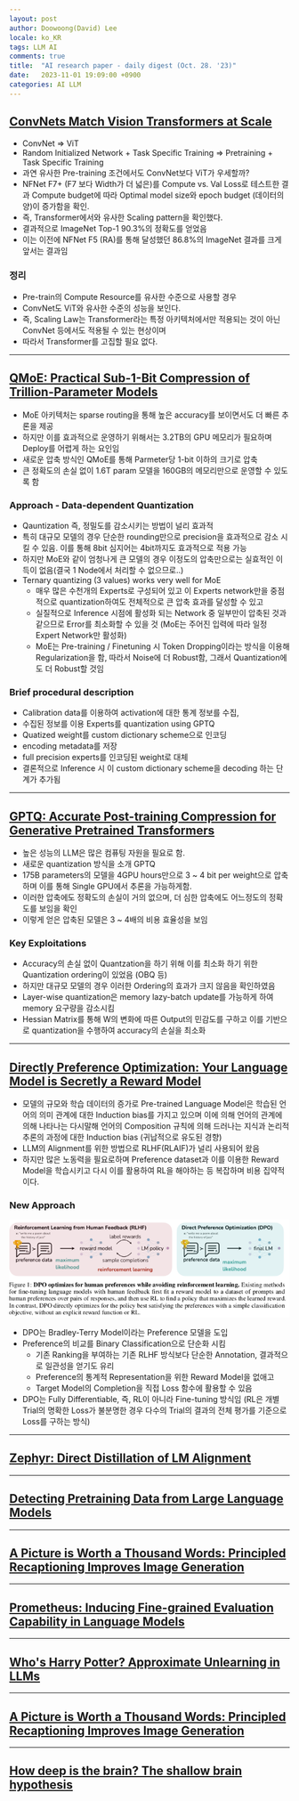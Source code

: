 ```yaml
---
layout: post
author: Doowoong(David) Lee
locale: ko_KR
tags: LLM AI 
comments: true
title:  "AI research paper - daily digest (Oct. 28. '23)"
date:   2023-11-01 19:09:00 +0900
categories: AI LLM
---
```


## [ConvNets Match Vision Transformers at Scale](https://arxiv.org/pdf/2310.16764.pdf)
- ConvNet => ViT
- Random Initialized Network + Task Specific Training => Pretraining + Task Specific Training
- 과연 유사한 Pre-training 조건에서도 ConvNet보다 ViT가 우세할까?
- NFNet F7+ (F7 보다 Width가 더 넓은)를 Compute vs. Val Loss로 테스트한 결과 Compute budget에 따라 Optimal model size와 epoch budget (데이터의 양)이 증가함을 확인.
- 즉, Transformer에서와 유사한 Scaling pattern을 확인했다.
- 결과적으로 ImageNet Top-1 90.3%의 정확도를 얻었음
- 이는 이전에 NFNet F5 (RA)를 통해 달성했던 86.8%의 ImageNet 결과를 크게 앞서는 결과임
### 정리
  - Pre-train의 Compute Resource를 유사한 수준으로 사용할 경우
  - ConvNet도 ViT와 유사한 수준의 성능을 보인다.
  - 즉, Scaling Law는 Transformer라는 특정 아키텍처에서만 적용되는 것이 아닌 ConvNet 등에서도 적용될 수 있는 현상이며
  - 따라서 Transformer를 고집할 필요 없다.

---

## [QMoE: Practical Sub-1-Bit Compression of Trillion-Parameter Models](https://huggingface.co/papers/2310.16795)
- MoE 아키텍처는 sparse routing을 통해 높은 accuracy를 보이면서도 더 빠른 추론을 제공
- 하지만 이를 효과적으로 운영하기 위해서는 3.2TB의 GPU 메모리가 필요하며 Deploy를 어렵게 하는 요인임
- 새로운 압축 방식인 QMoE를 통해 Parmeter당 1-bit 이하의 크기로 압축
- 큰 정확도의 손실 없이 1.6T param 모델을 160GB의 메모리만으로 운영할 수 있도록 함
### Approach - Data-dependent Quantization
- Qauntization 즉, 정밀도를 감소시키는 방법이 널리 효과적
- 특히 대규모 모델의 경우 단순한 rounding만으로 precision을 효과적으로 감소 시킬 수 있음. 이를 통해 8bit 심지어는 4bit까지도 효과적으로 적용 가능
- 하지만 MoE와 같이 엄청나게 큰 모델의 경우 이정도의 압축만으로는 실효적인 이득이 없음(결국 1 Node에서 처리할 수 없으므로..)
- Ternary quantizing (3 values) works very well for MoE
  - 매우 많은 수천개의 Experts로 구성되어 있고 이 Experts network만을 중점적으로 quantization하여도 전체적으로 큰 압축 효과를 달성할 수 있고
  - 실질적으로 Inference 시점에 활성화 되는 Network 중 일부만이 압축된 것과 같으므로 Error를 최소화할 수 있을 것 (MoE는 주어진 입력에 따라 일정 Expert Network만 활성화)
  - MoE는 Pre-training / Finetuning 시 Token Dropping이라는 방식을 이용해 Regularization을 함, 따라서 Noise에 더 Robust함, 그래서 Quantization에도 더 Robust할 것임
### Brief procedural description 
  - Calibration data를 이용하여 activation에 대한 통계 정보를 수집, 
  - 수집된 정보를 이용 Experts를 quantization using GPTQ
  - Quatized weight를 custom dictionary scheme으로 인코딩
  - encoding metadata를 저장
  - full precision experts를 인코딩된 weight로 대체
  - 결론적으로 Inference 시 이 custom dictionary scheme을 decoding 하는 단계가 추가됨

---

## [GPTQ: Accurate Post-training Compression for Generative Pretrained Transformers](https://github.com/IST-DASLab/gptq)

- 높은 성능의 LLM은 많은 컴퓨팅 자원을 필요로 함.
- 새로운 quantization 방식을 소개 GPTQ
- 175B parameters의 모델을 4GPU hours만으로 3 ~ 4 bit per weight으로 압축하며 이를 통해 Single GPU에서 추론을 가능하게함.
- 이러한 압축에도 정확도의 손실이 거의 없으며, 더 심한 압축에도 어느정도의 정확도를 보임을 확인
- 이렇게 얻은 압축된 모델은 3 ~ 4배의 비용 효율성을 보임

### Key Exploitations

- Accuracy의 손실 없이 Quantzation을 하기 위해 이를 최소화 하기 위한 Quantization ordering이 있었음 (OBQ 등)
- 하지만 대규모 모델의 경우 이러한 Ordering의 효과가 크지 않음을 확인하였음
- Layer-wise quantization은 memory lazy-batch update를 가능하게 하여 memory 요구량을 감소시킴
- Hessian Matrix를 통해 W의 변화에 따른 Output의 민감도를 구하고 이를 기반으로 quantization을 수행하여 accuracy의 손실을 최소화
---


## [Directly Preference Optimization: Your Language Model is Secretly a Reward Model](https://arxiv.org/abs/2305.18290)

- 모델의 규모와 학습 데이터의 증가로 Pre-trained Language Model은 학습된 언어의 의미 관계에 대한 Induction bias를 가지고 있으며 이에 의해 언어의 관계에 의해 나타나는 다시말해 언어의 Composition 규칙에 의해 드러나는 지식과 논리적 추론의 과정에 대한 Induction bias (귀납적으로 유도된 경향)
- LLM의 Alignment를 위한 방법으로 RLHF(RLAIF)가 널리 사용되어 왔음
- 하지만 많은 노동력을 필요로하며 Preference dataset과 이를 이용한 Reward Model을 학습시키고 다시 이를 활용하여 RL을 해야하는 등 복잡하며 비용 집약적이다.

### New Approach
![dpo](/assets/img/dpo.png)
- DPO는 Bradley-Terry Model이라는 Preference 모델을 도입
- Preference의 비교를 Binary Classification으로 단순화 시킴
  - 기존 Ranking을 부여하는 기존 RLHF 방식보다 단순한 Annotation, 결과적으로 일관성을 얻기도 유리
  - Preference의 통계적 Representation을 위한 Reward Model을 없애고
  - Target Model의 Completion을 직접 Loss 함수에 활용할 수 있음
- DPO는 Fully Differentiable, 즉, RL이 아니라 Fine-tuning 방식임 (RL은 개별 Trial의 명확한 Loss가 불분명한 경우 다수의 Trial의 결과의 전체 평가를 기준으로 Loss를 구하는 방식)

---

## [Zephyr: Direct Distillation of LM Alignment](https://huggingface.co/papers/2310.16944)

---

## [Detecting Pretraining Data from Large Language Models](https://swj0419.github.io/detect-pretrain.github.io/)

---

## [A Picture is Worth a Thousand Words: Principled Recaptioning Improves Image Generation](https://huggingface.co/papers/2310.16656)

---

## [Prometheus: Inducing Fine-grained Evaluation Capability in Language Models](https://huggingface.co/papers/2310.08491)

---
## [Who's Harry Potter? Approximate Unlearning in LLMs](https://arxiv.org/abs/2310.02238)

---

## [A Picture is Worth a Thousand Words: Principled Recaptioning Improves Image Generation](https://huggingface.co/papers/2310.16656)

---

## [How deep is the brain? The shallow brain hypothesis](https://www.nature.com/articles/s41583-023-00756-z)

